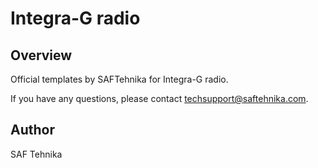# Integra-G radio

## Overview

Official templates by SAFTehnika for Integra-G radio.

 
If you have any questions, please contact techsupport@saftehnika.com.

## Author

SAF Tehnika
